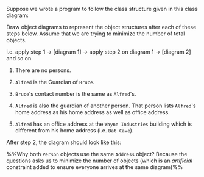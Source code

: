 <panel header="{{ icon_Q }} Draw an Object Diagram for the Class Diagram (Person-Guardian)">
<div>

Suppose we wrote a program to follow the class structure given in this class diagram:

<pic src="{{baseUrl}}/modeling/modelingStructures/classDiagramsBasic/images/typicalClasssStructure.png" width="400" />
<p/>

Draw object diagrams to represent the object structures after each of these steps below. Assume that we are trying to minimize the number of total objects.

i.e. apply step 1 → [diagram 1] → apply step 2 on diagram 1 → [diagram 2] and so on.

1. There are no persons.

2. `Alfred` is the Guardian of `Bruce`.

3. `Bruce`'s contact number is the same as `Alfred`'s.

4. `Alfred` is also the guardian of another person. That person lists `Alfred`'s home address as his home address as well as office address.

5. `Alfred` has an office address at the `Wayne Industries` building which is different from his home address (i.e. `Bat Cave`).

<panel header=":fas-lightbulb: hint" minimized>

After step 2, the diagram should look like this:

<pic src="{{baseUrl}}/uml/classDiagrams/combine/basic/images/objectDiagramsForClassDiagramHint.png" width="600" />

%%Why both `Person` objects use the same `Address` object? Because the questions asks us to minimize the number of
objects (which is an _artificial_ constraint added to ensure everyone arrives at the same diagram)%%
</div>

</div>

</panel>

